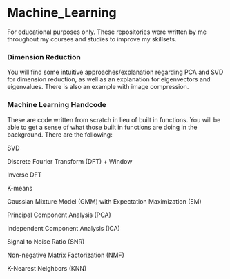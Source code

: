 # Machine_Learning
For educational purposes only. These repositories were written by me throughout my courses and studies to improve my skillsets.

### Dimension Reduction
You will find some intuitive approaches/explanation regarding PCA and SVD for dimension reduction, as well as an explanation for eigenvectors and eigenvalues. 
There is also an example with image compression.

### Machine Learning Handcode
These are code written from scratch in lieu of built in functions. You will be able to get a sense of what those built in functions are doing in the background. There are the following:

SVD

Discrete Fourier Transform (DFT) + Window

Inverse DFT

K-means

Gaussian Mixture Model (GMM) with Expectation Maximization (EM)

Principal Component Analysis (PCA)

Independent Component Analysis (ICA)

Signal to Noise Ratio (SNR)

Non-negative Matrix Factorization (NMF)

K-Nearest Neighbors (KNN)

